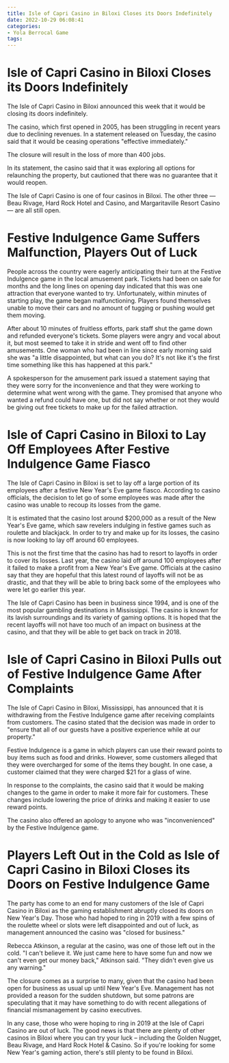 ```yaml
---
title: Isle of Capri Casino in Biloxi Closes its Doors Indefinitely
date: 2022-10-29 06:08:41
categories:
- Yola Berrocal Game
tags:
---
```



#  Isle of Capri Casino in Biloxi Closes its Doors Indefinitely

The Isle of Capri Casino in Biloxi announced this week that it would be closing its doors indefinitely.

The casino, which first opened in 2005, has been struggling in recent years due to declining revenues. In a statement released on Tuesday, the casino said that it would be ceasing operations "effective immediately."

The closure will result in the loss of more than 400 jobs.

In its statement, the casino said that it was exploring all options for relaunching the property, but cautioned that there was no guarantee that it would reopen.

The Isle of Capri Casino is one of four casinos in Biloxi. The other three — Beau Rivage, Hard Rock Hotel and Casino, and Margaritaville Resort Casino — are all still open.

#  Festive Indulgence Game Suffers Malfunction, Players Out of Luck

People across the country were eagerly anticipating their turn at the Festive Indulgence game in the local amusement park. Tickets had been on sale for months and the long lines on opening day indicated that this was one attraction that everyone wanted to try. Unfortunately, within minutes of starting play, the game began malfunctioning. Players found themselves unable to move their cars and no amount of tugging or pushing would get them moving.

After about 10 minutes of fruitless efforts, park staff shut the game down and refunded everyone's tickets. Some players were angry and vocal about it, but most seemed to take it in stride and went off to find other amusements. One woman who had been in line since early morning said she was "a little disappointed, but what can you do? It's not like it's the first time something like this has happened at this park."

A spokesperson for the amusement park issued a statement saying that they were sorry for the inconvenience and that they were working to determine what went wrong with the game. They promised that anyone who wanted a refund could have one, but did not say whether or not they would be giving out free tickets to make up for the failed attraction.

#  Isle of Capri Casino in Biloxi to Lay Off Employees After Festive Indulgence Game Fiasco

The Isle of Capri Casino in Biloxi is set to lay off a large portion of its employees after a festive New Year's Eve game fiasco. According to casino officials, the decision to let go of some employees was made after the casino was unable to recoup its losses from the game.

It is estimated that the casino lost around $200,000 as a result of the New Year's Eve game, which saw revelers indulging in festive games such as roulette and blackjack. In order to try and make up for its losses, the casino is now looking to lay off around 60 employees.

This is not the first time that the casino has had to resort to layoffs in order to cover its losses. Last year, the casino laid off around 100 employees after it failed to make a profit from a New Year's Eve game. Officials at the casino say that they are hopeful that this latest round of layoffs will not be as drastic, and that they will be able to bring back some of the employees who were let go earlier this year.

The Isle of Capri Casino has been in business since 1994, and is one of the most popular gambling destinations in Mississippi. The casino is known for its lavish surroundings and its variety of gaming options. It is hoped that the recent layoffs will not have too much of an impact on business at the casino, and that they will be able to get back on track in 2018.

#  Isle of Capri Casino in Biloxi Pulls out of Festive Indulgence Game After Complaints

The Isle of Capri Casino in Biloxi, Mississippi, has announced that it is withdrawing from the Festive Indulgence game after receiving complaints from customers. The casino stated that the decision was made in order to "ensure that all of our guests have a positive experience while at our property."

Festive Indulgence is a game in which players can use their reward points to buy items such as food and drinks. However, some customers alleged that they were overcharged for some of the items they bought. In one case, a customer claimed that they were charged $21 for a glass of wine.

In response to the complaints, the casino said that it would be making changes to the game in order to make it more fair for customers. These changes include lowering the price of drinks and making it easier to use reward points.

The casino also offered an apology to anyone who was "inconvenienced" by the Festive Indulgence game.

#  Players Left Out in the Cold as Isle of Capri Casino in Biloxi Closes its Doors on Festive Indulgence Game

The party has come to an end for many customers of the Isle of Capri Casino in Biloxi as the gaming establishment abruptly closed its doors on New Year's Day. Those who had hoped to ring in 2019 with a few spins of the roulette wheel or slots were left disappointed and out of luck, as management announced the casino was "closed for business."

Rebecca Atkinson, a regular at the casino, was one of those left out in the cold. "I can't believe it. We just came here to have some fun and now we can't even get our money back," Atkinson said. "They didn't even give us any warning."

The closure comes as a surprise to many, given that the casino had been open for business as usual up until New Year's Eve. Management has not provided a reason for the sudden shutdown, but some patrons are speculating that it may have something to do with recent allegations of financial mismanagement by casino executives.

In any case, those who were hoping to ring in 2019 at the Isle of Capri Casino are out of luck. The good news is that there are plenty of other casinos in Biloxi where you can try your luck – including the Golden Nugget, Beau Rivage, and Hard Rock Hotel & Casino. So if you're looking for some New Year's gaming action, there's still plenty to be found in Biloxi.
